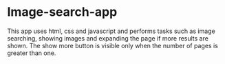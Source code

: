 # Image-search-app
This app uses html, css and javascript and performs tasks such as image searching, showing images and 
expanding the page if more results are shown. The show more button is visible only when the number
of pages is greater than one.
